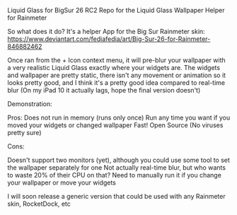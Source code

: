 Liquid Glass for BigSur 26 RC2
Repo for the Liquid Glass Wallpaper Helper for Rainmeter

So what does it do?
It's a helper App for the Big Sur Rainmeter skin: https://www.deviantart.com/fediafedia/art/Big-Sur-26-for-Rainmeter-846882462

Once ran from the + Icon context menu, it will pre-blur your wallpaper with a very realistic Liquid Glass exactly where your widgets are.
The widgets and wallpaper are pretty static, there isn't any movement or animation so it looks pretty good, and I think it's a pretty good idea compared to real-time blur (On my iPad 10 it actually lags, hope the final version doesn't)

Demonstration:

Pros:
Does not run in memory (runs only once)
Run any time you want if you moved your widgets or changed wallpaper
Fast!
Open Source (No viruses pretty sure)

Cons:

Doesn't support two monitors (yet), although you could use some tool to set the wallpaper separately for one
Not actually real-time blur, but who wants to waste 20% of their CPU on that?
Need to manually run it if you change your wallpaper or move your widgets

I will soon release a generic version that could be used with any Rainmeter skin, RocketDock, etc
